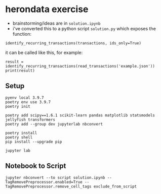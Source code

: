 # herondata exercise 

- brainstorming/ideas are in `solution.ipynb`
- i've converted this to a python script `solution.py` which exposes the function: 

```
identify_recurring_transactions(transactions, ids_only=True)
```

it can be called like this, for example:

```
result = identify_recurring_transactions(read_transactions('example.json'))
print(result)
```

## Setup

```
pyenv local 3.9.7
poetry env use 3.9.7
poetry init

poetry add scipy==1.6.1 scikit-learn pandas matplotlib statsmodels jellyfish transformers
poetry add --group dev jupyterlab nbconvert

poetry install
poetry shell
pip install --upgrade pip

jupyter lab
```
## Notebook to Script

```
jupyter nbconvert --to script solution.ipynb --TagRemovePreprocessor.enabled=True --TagRemovePreprocessor.remove_cell_tags exclude_from_script
```

